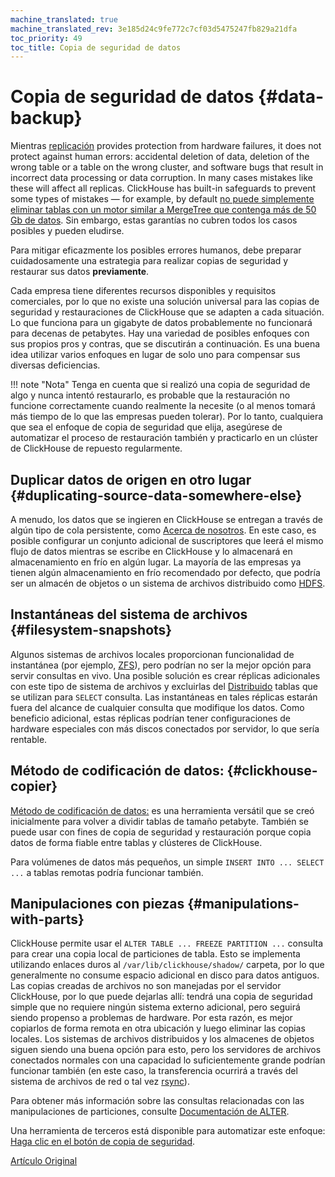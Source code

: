 ```yaml
---
machine_translated: true
machine_translated_rev: 3e185d24c9fe772c7cf03d5475247fb829a21dfa
toc_priority: 49
toc_title: Copia de seguridad de datos
---
```


# Copia de seguridad de datos {#data-backup}

Mientras [replicación](../engines/table_engines/mergetree_family/replication.md) provides protection from hardware failures, it does not protect against human errors: accidental deletion of data, deletion of the wrong table or a table on the wrong cluster, and software bugs that result in incorrect data processing or data corruption. In many cases mistakes like these will affect all replicas. ClickHouse has built-in safeguards to prevent some types of mistakes — for example, by default [no puede simplemente eliminar tablas con un motor similar a MergeTree que contenga más de 50 Gb de datos](https://github.com/ClickHouse/ClickHouse/blob/v18.14.18-stable/programs/server/config.xml#L322-L330). Sin embargo, estas garantías no cubren todos los casos posibles y pueden eludirse.

Para mitigar eficazmente los posibles errores humanos, debe preparar cuidadosamente una estrategia para realizar copias de seguridad y restaurar sus datos **previamente**.

Cada empresa tiene diferentes recursos disponibles y requisitos comerciales, por lo que no existe una solución universal para las copias de seguridad y restauraciones de ClickHouse que se adapten a cada situación. Lo que funciona para un gigabyte de datos probablemente no funcionará para decenas de petabytes. Hay una variedad de posibles enfoques con sus propios pros y contras, que se discutirán a continuación. Es una buena idea utilizar varios enfoques en lugar de solo uno para compensar sus diversas deficiencias.

!!! note "Nota"
    Tenga en cuenta que si realizó una copia de seguridad de algo y nunca intentó restaurarlo, es probable que la restauración no funcione correctamente cuando realmente la necesite (o al menos tomará más tiempo de lo que las empresas pueden tolerar). Por lo tanto, cualquiera que sea el enfoque de copia de seguridad que elija, asegúrese de automatizar el proceso de restauración también y practicarlo en un clúster de ClickHouse de repuesto regularmente.

## Duplicar datos de origen en otro lugar {#duplicating-source-data-somewhere-else}

A menudo, los datos que se ingieren en ClickHouse se entregan a través de algún tipo de cola persistente, como [Acerca de nosotros](https://kafka.apache.org). En este caso, es posible configurar un conjunto adicional de suscriptores que leerá el mismo flujo de datos mientras se escribe en ClickHouse y lo almacenará en almacenamiento en frío en algún lugar. La mayoría de las empresas ya tienen algún almacenamiento en frío recomendado por defecto, que podría ser un almacén de objetos o un sistema de archivos distribuido como [HDFS](https://hadoop.apache.org/docs/stable/hadoop-project-dist/hadoop-hdfs/HdfsDesign.html).

## Instantáneas del sistema de archivos {#filesystem-snapshots}

Algunos sistemas de archivos locales proporcionan funcionalidad de instantánea (por ejemplo, [ZFS](https://en.wikipedia.org/wiki/ZFS)), pero podrían no ser la mejor opción para servir consultas en vivo. Una posible solución es crear réplicas adicionales con este tipo de sistema de archivos y excluirlas del [Distribuido](../engines/table_engines/special/distributed.md) tablas que se utilizan para `SELECT` consulta. Las instantáneas en tales réplicas estarán fuera del alcance de cualquier consulta que modifique los datos. Como beneficio adicional, estas réplicas podrían tener configuraciones de hardware especiales con más discos conectados por servidor, lo que sería rentable.

## Método de codificación de datos: {#clickhouse-copier}

[Método de codificación de datos:](utilities/clickhouse-copier.md) es una herramienta versátil que se creó inicialmente para volver a dividir tablas de tamaño petabyte. También se puede usar con fines de copia de seguridad y restauración porque copia datos de forma fiable entre tablas y clústeres de ClickHouse.

Para volúmenes de datos más pequeños, un simple `INSERT INTO ... SELECT ...` a tablas remotas podría funcionar también.

## Manipulaciones con piezas {#manipulations-with-parts}

ClickHouse permite usar el `ALTER TABLE ... FREEZE PARTITION ...` consulta para crear una copia local de particiones de tabla. Esto se implementa utilizando enlaces duros al `/var/lib/clickhouse/shadow/` carpeta, por lo que generalmente no consume espacio adicional en disco para datos antiguos. Las copias creadas de archivos no son manejadas por el servidor ClickHouse, por lo que puede dejarlas allí: tendrá una copia de seguridad simple que no requiere ningún sistema externo adicional, pero seguirá siendo propenso a problemas de hardware. Por esta razón, es mejor copiarlos de forma remota en otra ubicación y luego eliminar las copias locales. Los sistemas de archivos distribuidos y los almacenes de objetos siguen siendo una buena opción para esto, pero los servidores de archivos conectados normales con una capacidad lo suficientemente grande podrían funcionar también (en este caso, la transferencia ocurrirá a través del sistema de archivos de red o tal vez [rsync](https://en.wikipedia.org/wiki/Rsync)).

Para obtener más información sobre las consultas relacionadas con las manipulaciones de particiones, consulte [Documentación de ALTER](../sql_reference/statements/alter.md#alter_manipulations-with-partitions).

Una herramienta de terceros está disponible para automatizar este enfoque: [Haga clic en el botón de copia de seguridad](https://github.com/AlexAkulov/clickhouse-backup).

[Artículo Original](https://clickhouse.tech/docs/en/operations/backup/) <!--hide-->
